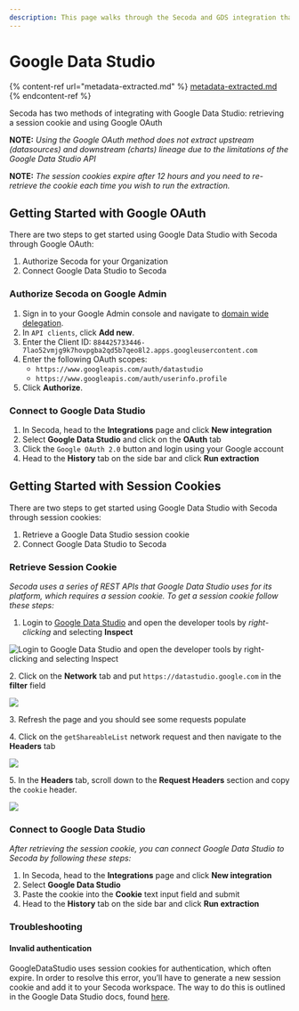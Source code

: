 ```yaml
---
description: This page walks through the Secoda and GDS integration that Secoda supports
---
```


# Google Data Studio

{% content-ref url="metadata-extracted.md" %}
[metadata-extracted.md](metadata-extracted.md)
{% endcontent-ref %}

Secoda has two methods of integrating with Google Data Studio: retrieving a session cookie and using Google OAuth

**NOTE:** _Using the Google OAuth method does not extract upstream (datasources) and downstream (charts) lineage due to the limitations of the Google Data Studio API_

**NOTE:** _The session cookies expire after 12 hours and you need to re-retrieve the cookie each time you wish to run the extraction._

## Getting Started with Google OAuth <a href="#h_21e27f5a15" id="h_21e27f5a15"></a>

There are two steps to get started using Google Data Studio with Secoda through Google OAuth:

1. Authorize Secoda for your Organization
2. Connect Google Data Studio to Secoda

### Authorize Secoda on Google Admin

1. Sign in to your Google Admin console and navigate to [domain wide delegation](https://admin.google.com/ac/owl/domainwidedelegation).
2. In `API clients`, click **Add new**.
3. Enter the Client ID: `884425733446-7lao52vmjg9k7hovpgba2qd5b7qeo8l2.apps.googleusercontent.com`
4. Enter the following OAuth scopes:
   * `https://www.googleapis.com/auth/datastudio`
   * `https://www.googleapis.com/auth/userinfo.profile`
5. Click **Authorize**.

### Connect to Google Data Studio

1. In Secoda, head to the **Integrations** page and click **New integration**
2. Select **Google Data Studio** and click on the **OAuth** tab
3. Click the `Google OAuth 2.0` button and login using your Google account
4. Head to the **History** tab on the side bar and click **Run extraction**

## Getting Started with Session Cookies <a href="#h_21e27f5a15" id="h_21e27f5a15"></a>

There are two steps to get started using Google Data Studio with Secoda through session cookies:

1. Retrieve a Google Data Studio session cookie
2. Connect Google Data Studio to Secoda

### Retrieve Session Cookie

_Secoda uses a series of REST APIs that Google Data Studio uses for its platform, which requires a session cookie. To get a session cookie follow these steps:_

1. Login to [Google Data Studio](https://datastudio.google.com) and open the developer tools by _right-clicking_ and selecting **Inspect**

![Login to Google Data Studio and open the developer tools by right-clicking and selecting Inspect](https://secoda-public-media-assets.s3.amazonaws.com/image%20\(6\)%20\(1\)%20\(1\).png)

2\. Click on the **Network** tab and put `https://datastudio.google.com` in the **filter** field

![](https://secoda-public-media-assets.s3.amazonaws.com/image%20\(4\)%20\(1\)%20\(1\).png)

3\. Refresh the page and you should see some requests populate

4\. Click on the `getShareableList` network request and then navigate to the **Headers** tab

![](https://secoda-public-media-assets.s3.amazonaws.com/image%20\(2\)%20\(1\)%20\(1\)%20\(1\)%20\(1\).png)

5\. In the **Headers** tab, scroll down to the **Request Headers** section and copy the `cookie` header.

![](https://secoda-public-media-assets.s3.amazonaws.com/image%20\(5\)%20\(1\)%20\(1\).png)

### Connect to Google Data Studio

_After retrieving the session cookie, you can connect Google Data Studio to Secoda by following these steps:_

1. In Secoda, head to the **Integrations** page and click **New integration**
2. Select **Google Data Studio**
3. Paste the cookie into the **Cookie** text input field and submit
4. Head to the **History** tab on the side bar and click **Run extraction**

### Troubleshooting

#### Invalid authentication

GoogleDataStudio uses session cookies for authentication, which often expire. In order to resolve this error, you’ll have to generate a new session cookie and add it to your Secoda workspace. The way to do this is outlined in the Google Data Studio docs, found [here](https://docs.secoda.co/integrations/google-data-studio#h\_21e27f5a15-1).
